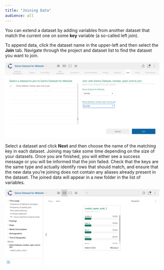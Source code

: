 ```yaml
---
title: "Joining Data"
audience: all
---
```


You can extend a dataset by adding variables from another dataset that match the current one on some **key** variable (a so-called left join).

To append data, click the dataset name in the upper-left and then select the **Join** tab. Navigate through the project and dataset list to find the dataset you want to join.

![](images/JoinDataChoose.png)

Select a dataset and click **Next** and then choose the name of the matching key in each dataset. Joining may take some time depending on the size of your datasets. Once you are finished, you will either see a success message or you will be informed that the join failed. Check that the keys are the same type and actually identify rows that should match, and ensure that the new data you’re joining does not contain any aliases already present in the dataset. The joined data will appear in a new folder in the list of variables.

![](images/JoinDataResult.png)
